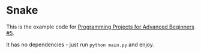 # Snake

This is the example code for [Programming Projects for Advanced Beginners #5][proj-5].

It has no dependencies - just run `python main.py` and enjoy.

[proj-5]: https://robertheaton.com/2018/12/02/programming-project-5-snake/

